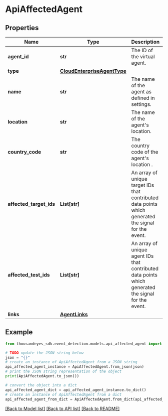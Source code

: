 # ApiAffectedAgent


## Properties

Name | Type | Description | Notes
------------ | ------------- | ------------- | -------------
**agent_id** | **str** | The ID of the virtual agent. | [optional] [readonly] 
**type** | [**CloudEnterpriseAgentType**](CloudEnterpriseAgentType.md) |  | [optional] 
**name** | **str** | The name of the agent as defined in settings. | [optional] [readonly] 
**location** | **str** | The name of the agent&#39;s location. | [optional] [readonly] 
**country_code** | **str** | The country code of the agent&#39;s location . | [optional] [readonly] 
**affected_target_ids** | **List[str]** | An array of unique target IDs that contributed data points which generated the signal for the event. | [optional] 
**affected_test_ids** | **List[str]** | An array of unique agent IDs that contributed data points which generated the signal for the event. | [optional] 
**links** | [**AgentLinks**](AgentLinks.md) |  | [optional] 

## Example

```python
from thousandeyes_sdk.event_detection.models.api_affected_agent import ApiAffectedAgent

# TODO update the JSON string below
json = "{}"
# create an instance of ApiAffectedAgent from a JSON string
api_affected_agent_instance = ApiAffectedAgent.from_json(json)
# print the JSON string representation of the object
print(ApiAffectedAgent.to_json())

# convert the object into a dict
api_affected_agent_dict = api_affected_agent_instance.to_dict()
# create an instance of ApiAffectedAgent from a dict
api_affected_agent_from_dict = ApiAffectedAgent.from_dict(api_affected_agent_dict)
```
[[Back to Model list]](../README.md#documentation-for-models) [[Back to API list]](../README.md#documentation-for-api-endpoints) [[Back to README]](../README.md)


